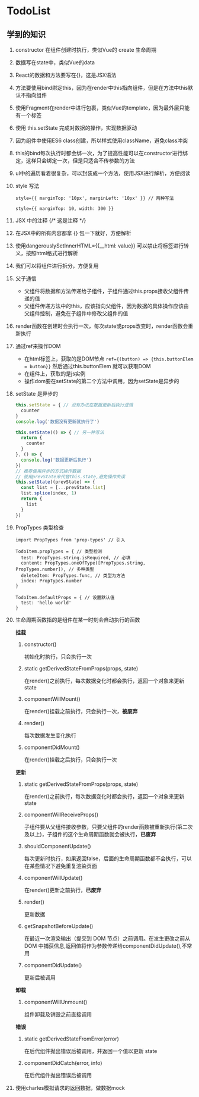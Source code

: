 # TodoList

## 学到的知识

1. constructor 在组件创建时执行，类似Vue的 create 生命周期

2. 数据写在state中，类似Vue的data

3. React的数据和方法要写在{}，这是JSX语法

4. 方法要使用bind绑定this，因为在render中this指向组件，但是在方法中this默认不指向组件

5. 使用Fragment在render中进行包裹，类似Vue的template，因为最外层只能有一个标签

6. 使用 this.setState 完成对数据的操作，实现数据驱动

7. 因为组件中使用ES6 class创建，所以样式使用className，避免class冲突

8. this的bind每次执行时都会绑一次，为了提高性能可以在constructor进行绑定，这样只会绑定一次，但是只适合不传参数的方法

9. ul中的遍历看着很复杂，可以封装成一个方法，使用JSX进行解析，方便阅读

10. style 写法

    ```react
    style={{ marginTop: '10px', marginLeft: '10px' }} // 两种写法
    
    style={{ marginTop: 10, width: 300 }}
    ```

11. JSX 中的注释 {/* 这是注释 */}

12. 在JSX中的所有内容都拿 {} 包一下就好，方便解析

13. 使用dangerouslySetInnerHTML={{__html: value}} 可以禁止将标签进行转义，按照html格式进行解析

14. 我们可以将组件进行拆分，方便复用

15. 父子通信
    - 父组件将数据和方法传递给子组件，子组件通过this.props接收父组件传递的值
    - 父组件传递方法中的this，应该指向父组件，因为数据的具体操作应该由父组件控制，避免在子组件中修改父组件的值

16. render函数在创建时会执行一次，每次state或props改变时，render函数会重新执行

17. 通过ref来操作DOM
    - 在html标签上，获取的是DOM节点 `ref={(button) => {this.buttonElem = button}}` 然后通过this.buttonElem 就可以获取DOM
    - 在组件上，获取的是js实例
    - 操作dom要在setState的第二个方法中调用，因为setState是异步的 

18. setState 是异步的
    ```javascript
    this.setState = { // 没有办法在数据更新后执行逻辑
      counter
    }
    console.log('数据没有更新就执行了')
    
    this.setState(() => { // 另一种写法
      return {
        counter
      }
    }, () => {
      console.log('数据更新后执行')
    })
    // 推荐使用异步的方式操作数据
    // 使用prevState来代替this.state,避免操作失误
    this.setState((prevState) => {
      const list = [...prevState.list]
      list.splice(index, 1)
      return {
        list
      }
    })
    ```

19. PropTypes 类型检查

    ```react
    import PropTypes from 'prop-types' // 引入
    
    TodoItem.propTypes = { // 类型检测
      test: PropTypes.string.isRequired, // 必填
      content: PropTypes.oneOfType([PropTypes.string, PropTypes.number]), // 多种类型
      deleteItem: PropTypes.func, // 类型为方法
      index: PropTypes.number
    }
    
    TodoItem.defaultProps = { // 设置默认值
      test: 'hello world'
    }
    ```

20. 生命周期函数指的是组件在某一时刻会自动执行的函数

    **挂载**

    1. constructor() 

       初始化时执行，只会执行一次

    2. static getDerivedStateFromProps(props, state) 

       在render()之前执行，每次数据变化时都会执行，返回一个对象来更新 state

    3. componentWillMount() 

       在render()挂载之前执行，只会执行一次，**被废弃**

    4. render() 

       每次数据发生变化执行

    5. componentDidMount()

       在render()挂载之后执行，只会执行一次

    **更新**

    1. static getDerivedStateFromProps(props, state)

       在render()之前执行，每次数据变化时都会执行，返回一个对象来更新 state

    2. componentWillReceiveProps()

       子组件要从父组件接收参数，只要父组件的render函数被重新执行(第二次及以上)，子组件的这个生命周期函数就会被执行，**已废弃**

    3. shouldComponentUpdate()

       每次更新时执行，如果返回false，后面的生命周期函数都不会执行，可以在某些情况下避免重复渲染页面

    4. componentWillUpdate()

       在render()更新之前执行，**已废弃** 

    5. render()

       更新数据

    6. getSnapshotBeforeUpdate()

       在最近一次渲染输出（提交到 DOM 节点）之前调用。在发生更改之前从 DOM 中捕获信息,返回值将作为参数传递给componentDidUpdate(),不常用

    7. componentDidUpdate()

       更新后被调用

    **卸载**

    1. componentWillUnmount()

       组件卸载及销毁之前直接调用

    **错误**

    1. static getDerivedStateFromError(error)

       在后代组件抛出错误后被调用，并返回一个值以更新 state

    2. componentDidCatch(error, info)

       在后代组件抛出错误后被调用

21. 使用charles模拟请求的返回数据，做数据mock
